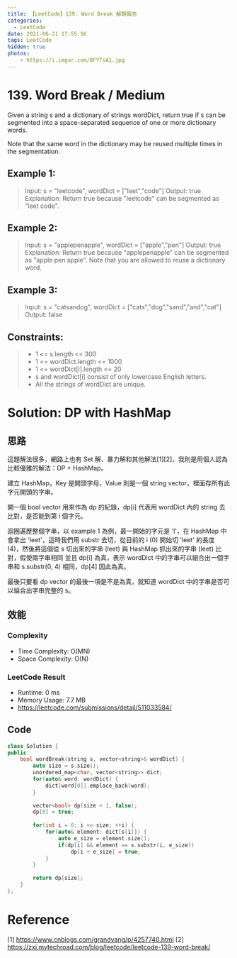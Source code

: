 ```yaml
---
title: 【LeetCode】139. Word Break 解題報告
categories:
  - LeetCode
date: 2021-06-21 17:55:56
tags: LeetCode
hidden: true
photos:
    - https://i.imgur.com/BFYTsA1.jpg
---
```

 
# 139. Word Break / Medium

Given a string s and a dictionary of strings wordDict, return true if s can be segmented into a space-separated sequence of one or more dictionary words.

Note that the same word in the dictionary may be reused multiple times in the segmentation.

<!-- more --> 

## Example 1:
> Input: s = "leetcode", wordDict = ["leet","code"]
> Output: true
> Explanation: Return true because "leetcode" can be segmented as "leet code".

## Example 2:
> Input: s = "applepenapple", wordDict = ["apple","pen"]
> Output: true
> Explanation: Return true because "applepenapple" can be segmented as "apple pen apple".
> Note that you are allowed to reuse a dictionary word.

## Example 3:
> Input: s = "catsandog", wordDict = ["cats","dog","sand","and","cat"]
> Output: false

## Constraints:
> - 1 <= s.length <= 300
> - 1 <= wordDict.length <= 1000
> - 1 <= wordDict[i].length <= 20
> - s and wordDict[i] consist of only lowercase English letters.
> - All the strings of wordDict are unique.

# Solution: DP with HashMap
## 思路

這題解法很多，網路上也有 Set 解、暴力解和其他解法[1][2]，我則是用個人認為比較優雅的解法：DP + HashMap。

建立 HashMap，Key 是開頭字母，Value 則是一個 string vector，裡面存所有此字元開頭的字串。

開一個 bool vector 用來作為 dp 的紀錄，dp[i] 代表用 wordDict 內的 string 去比對，是否能到第 i 個字元。

迴圈遍歷整個字串，以 example 1 為例，最一開始的字元是 'l'，在 HashMap 中會拿出 'leet'，這時我們用 substr 去切，從目前的 i (0) 開始切 'leet' 的長度 (4)，然後將這個從 s 切出來的字串 (leet) 與 HashMap 抓出來的字串 (leet) 比對，假使兩字串相同 並且 dp[i] 為真，表示 wordDict 中的字串可以組合出一個字串和 s.substr(0, 4) 相同，dp[4] 因此為真。

最後只要看 dp vector 的最後一項是不是為真，就知道 wordDict 中的字串是否可以組合出字串完整的 s。

## 效能

### Complexity 
- Time Complexity: O(MN)
- Space Complexity: O(N)

### LeetCode Result

- Runtime: 0 ms
- Memory Usage: 7.7 MB 
- https://leetcode.com/submissions/detail/511033584/

## Code 
```cpp
class Solution {
public:
    bool wordBreak(string s, vector<string>& wordDict) {
        auto size = s.size();
        unordered_map<char, vector<string>> dict;
        for(auto& word: wordDict) {
            dict[word[0]].emplace_back(word);
        }
        
        vector<bool> dp(size + 1, false);
        dp[0] = true;
        
        for(int i = 0; i <= size; ++i) {
            for(auto& element: dict[s[i]]) {
                auto e_size = element.size();
                if(dp[i] && element == s.substr(i, e_size)) 
                    dp[i + e_size] = true;
            }
        }
    
        return dp[size];
    }
};
```


# Reference
[1] https://www.cnblogs.com/grandyang/p/4257740.html
[2] https://zxi.mytechroad.com/blog/leetcode/leetcode-139-word-break/